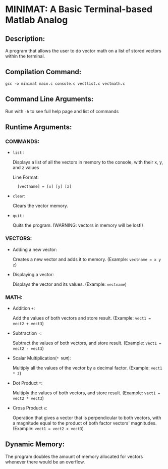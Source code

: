 # MINIMAT: A Basic Terminal-based Matlab Analog
## Description:
A program that allows the user to do vector math on a list of stored vectors within the terminal.

## Compilation Command: 

    gcc -o minimat main.c console.c vectlist.c vectmath.c

## Command Line Arguments:
Run with `-h` to see full help page and list of commands

## Runtime Arguments:
### COMMANDS:
- `list` :
        
    Displays a list of all the vectors in memory to the console, with their x, y, and z values 
    
    Line Format: 
    
        [vectname] = [x] [y] [z]
- `clear`:
    
    Clears the vector memory.
- `quit` :
    
    Quits the program. (WARNING: vectors in memory will be lost!)
### VECTORS:
- Adding a new vector:
        
    Creates a new vector and adds it to memory. (Example: `vectname = x y z`)
- Displaying a vector:

    Displays the vector and its values. (Example: `vectname`)
### MATH:
- Addition `+`:

    Add the values of both vectors and store result. (Example: `vect1 = vect2 + vect3`)
- Subtraction `-`:
    
    Subtract the values of both vectors, and store result. 
    (Example: `vect1 = vect2 - vect3`)
- Scalar Multiplication(`* NUM`):

    Multiply all the values of the vector
by a decimal factor. (Example: `vect1 * 2`)
- Dot Product `*`:

    Multiply the values of both vectors, and store result. (Example: `vect1 = vect2 * vect3`)
- Cross Product `x`:
    
    Operation that gives a vector that is perpendicular to both vectors, with a magnitude equal to the product of both factor vectors' magnitudes. (Example: `vect1 = vect2 x vect3`)

## Dynamic Memory: 
The program doubles the amount of memory allocated for vectors whenever there would be an overflow.
